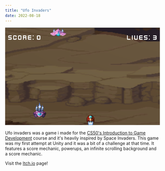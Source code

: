 ```yaml
---
title: "Ufo Invaders"
date: 2022-08-18
---
```


![Ufo Invaders Cover Image](/images/UfoInvadersBg.png)

Ufo invaders was a game i made for the [CS50's Introduction to Game Development](https://cs50.harvard.edu/games/2018/) course and it's heavily inspired by Space Invaders. This game was my first attempt at Unity and it was a bit of a challenge at that time. It features a score mechanic, powerups, an infinite scrolling background and a score mechanic.


Visit the [Itch.io](https://blonjon.itch.io/ufo-invaders) page!
